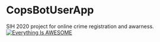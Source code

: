 # CopsBotUserApp
SIH 2020 project for online crime registration and awarness.
[![Everything Is AWESOME](http://i3.ytimg.com/vi/x_xT0nZhxvA/hqdefault.jpg)](https://youtu.be/x_xT0nZhxvA "Everything Is AWESOME")


